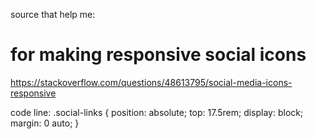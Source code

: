 source that help me:

# for making responsive social icons
https://stackoverflow.com/questions/48613795/social-media-icons-responsive

code line: .social-links {
    position: absolute;
    top: 17.5rem;
    display: block;
    margin: 0 auto;
}